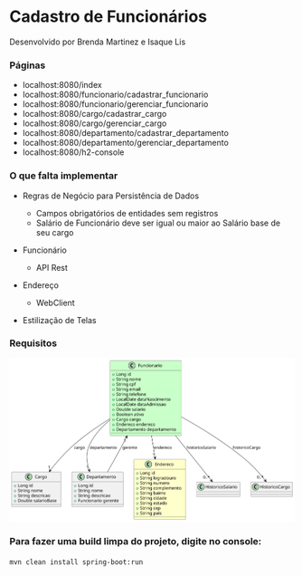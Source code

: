 
# Cadastro de Funcionários
Desenvolvido por Brenda Martinez e Isaque Lis

### Páginas
- localhost:8080/index
- localhost:8080/funcionario/cadastrar_funcionario
- localhost:8080/funcionario/gerenciar_funcionario
- localhost:8080/cargo/cadastrar_cargo
- localhost:8080/cargo/gerenciar_cargo
- localhost:8080/departamento/cadastrar_departamento
- localhost:8080/departamento/gerenciar_departamento
- localhost:8080/h2-console

### O que falta implementar
- Regras de Negócio para Persistência de Dados
    - Campos obrigatórios de entidades sem registros
    - Salário de Funcionário deve ser igual ou maior ao Salário base de seu cargo
    
- Funcionário
    - API Rest
    
- Endereço
    - WebClient

- Estilização de Telas

### Requisitos
![](/diagram.svg)

### Para fazer uma build limpa do projeto, digite no console: 

`mvn clean install spring-boot:run`